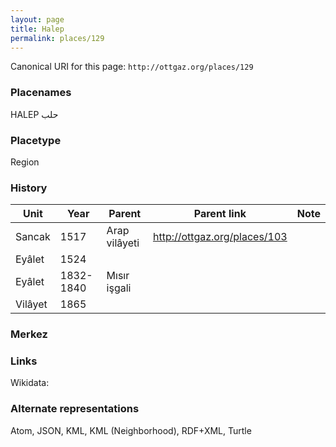 ```yaml
---
layout: page
title: Halep
permalink: places/129
---
```


Canonical URI for this page:
`http://ottgaz.org/places/129`

### Placenames
HALEP
حلب			

### Placetype				
Region			
			
### History		
												
Unit|Year|Parent|Parent link|Note
---|---|---|---|---
Sancak|1517|Arap vilâyeti|<http://ottgaz.org/places/103>|	
Eyâlet|1524|||	
Eyâlet|1832-1840|Mısır işgali||
Vilâyet|1865|||

### Merkez

### Links
Wikidata: 

### Alternate representations
Atom, JSON, KML, KML (Neighborhood), RDF+XML, Turtle
